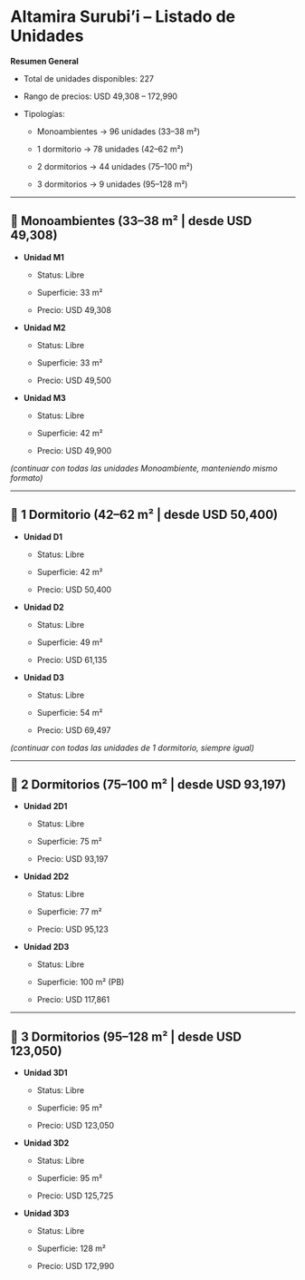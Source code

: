 # **Altamira Surubi’i – Listado de Unidades**

**Resumen General**

* Total de unidades disponibles: 227

* Rango de precios: USD 49,308 – 172,990

* Tipologías:

  * Monoambientes → 96 unidades (33–38 m²)

  * 1 dormitorio → 78 unidades (42–62 m²)

  * 2 dormitorios → 44 unidades (75–100 m²)

  * 3 dormitorios → 9 unidades (95–128 m²)

---

## **🔹 Monoambientes (33–38 m² | desde USD 49,308)**

* **Unidad M1**

  * Status: Libre

  * Superficie: 33 m²

  * Precio: USD 49,308

* **Unidad M2**

  * Status: Libre

  * Superficie: 33 m²

  * Precio: USD 49,500

* **Unidad M3**

  * Status: Libre

  * Superficie: 42 m²

  * Precio: USD 49,900

*(continuar con todas las unidades Monoambiente, manteniendo mismo formato)*

---

## **🔹 1 Dormitorio (42–62 m² | desde USD 50,400)**

* **Unidad D1**

  * Status: Libre

  * Superficie: 42 m²

  * Precio: USD 50,400

* **Unidad D2**

  * Status: Libre

  * Superficie: 49 m²

  * Precio: USD 61,135

* **Unidad D3**

  * Status: Libre

  * Superficie: 54 m²

  * Precio: USD 69,497

*(continuar con todas las unidades de 1 dormitorio, siempre igual)*

---

## **🔹 2 Dormitorios (75–100 m² | desde USD 93,197)**

* **Unidad 2D1**

  * Status: Libre

  * Superficie: 75 m²

  * Precio: USD 93,197

* **Unidad 2D2**

  * Status: Libre

  * Superficie: 77 m²

  * Precio: USD 95,123

* **Unidad 2D3**

  * Status: Libre

  * Superficie: 100 m² (PB)

  * Precio: USD 117,861

---

## **🔹 3 Dormitorios (95–128 m² | desde USD 123,050)**

* **Unidad 3D1**

  * Status: Libre

  * Superficie: 95 m²

  * Precio: USD 123,050

* **Unidad 3D2**

  * Status: Libre

  * Superficie: 95 m²

  * Precio: USD 125,725

* **Unidad 3D3**

  * Status: Libre

  * Superficie: 128 m²

  * Precio: USD 172,990  
